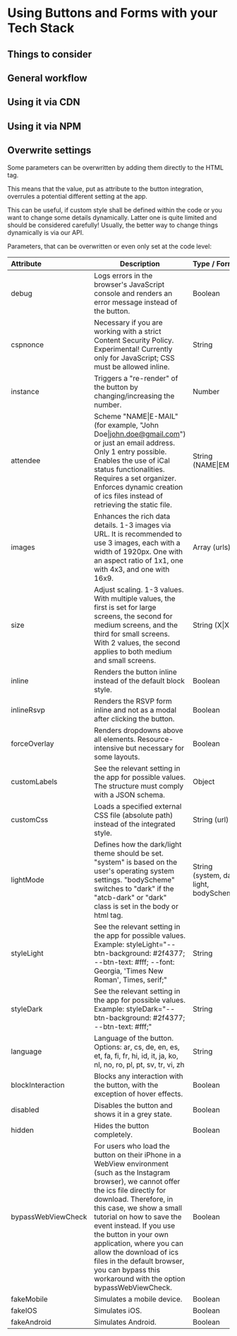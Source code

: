 # Using Buttons and Forms with your Tech Stack

## Things to consider

## General workflow

## Using it via CDN

## Using it via NPM

## Overwrite settings

Some parameters can be overwritten by adding them directly to the HTML tag.

This means that the value, put as attribute to the button integration, overrules a potential different setting at the app.

This can be useful, if custom style shall be defined within the code or you want to change some details dynamically. Latter one is quite limited and should be considered carefully! Usually, the better way to change things dynamically is via our API.

Parameters, that can be overwritten or even only set at the code level:


| Attribute          | Description                                                                                                                                                                                                                                                                                                                                                                                                                             | Type / Format                            |
| :------------------- | ----------------------------------------------------------------------------------------------------------------------------------------------------------------------------------------------------------------------------------------------------------------------------------------------------------------------------------------------------------------------------------------------------------------------------------------- | :----------------------------------------- |
| debug              | Logs errors in the browser's JavaScript console and renders an error message instead of the button.                                                                                                                                                                                                                                                                                                                                     | Boolean                                  |
| cspnonce           | Necessary if you are working with a strict Content Security Policy. Experimental! Currently only for JavaScript; CSS must be allowed inline.                                                                                                                                                                                                                                                                                            | String                                   |
| instance           | Triggers a "re-render" of the button by changing/increasing the number.                                                                                                                                                                                                                                                                                                                                                                 | Number                                   |
| attendee           | Scheme "NAME\|E-MAIL" (for example, "John Doe\|john.doe@gmail.com") or just an email address. Only 1 entry possible. Enables the use of iCal status functionalities. Requires a set organizer. Enforces dynamic creation of ics files instead of retrieving the static file.                                                                                                                                                            | String (NAME\|EMAIL)                     |
| images             | Enhances the rich data details. 1-3 images via URL. It is recommended to use 3 images, each with a width of 1920px. One with an aspect ratio of 1x1, one with 4x3, and one with 16x9.                                                                                                                                                                                                                                                   | Array (urls)                             |
| size               | Adjust scaling. 1-3 values. With multiple values, the first is set for large screens, the second for medium screens, and the third for small screens. With 2 values, the second applies to both medium and small screens.                                                                                                                                                                                                               | String (X\|X\|X)                         |
| inline             | Renders the button inline instead of the default block style.                                                                                                                                                                                                                                                                                                                                                                           | Boolean                                  |
| inlineRsvp         | Renders the RSVP form inline and not as a modal after clicking the button.                                                                                                                                                                                                                                                                                                                                                              | Boolean                                  |
| forceOverlay       | Renders dropdowns above all elements. Resource-intensive but necessary for some layouts.                                                                                                                                                                                                                                                                                                                                                | Boolean                                  |
| customLabels       | See the relevant setting in the app for possible values. The structure must comply with a JSON schema.                                                                                                                                                                                                                                                                                                                                  | Object                                   |
| customCss          | Loads a specified external CSS file (absolute path) instead of the integrated style.                                                                                                                                                                                                                                                                                                                                                    | String (url)                             |
| lightMode          | Defines how the dark/light theme should be set. "system" is based on the user's operating system settings. "bodyScheme" switches to "dark" if the "atcb-dark" or "dark" class is set in the body or html tag.                                                                                                                                                                                                                           | String (system, dark, light, bodyScheme) |
| styleLight         | See the relevant setting in the app for possible values. Example: styleLight="--btn-background: #2f4377; --btn-text: #fff; --font: Georgia, 'Times New Roman', Times, serif;"                                                                                                                                                                                                                                                           | String                                   |
| styleDark          | See the relevant setting in the app for possible values. Example: styleDark="--btn-background: #2f4377; --btn-text: #fff;"                                                                                                                                                                                                                                                                                                              | String                                   |
| language           | Language of the button. Options: ar, cs, de, en, es, et, fa, fi, fr, hi, id, it, ja, ko, nl, no, ro, pl, pt, sv, tr, vi, zh                                                                                                                                                                                                                                                                                                             | String                                   |
| blockInteraction   | Blocks any interaction with the button, with the exception of hover effects.                                                                                                                                                                                                                                                                                                                                                            | Boolean                                  |
| disabled           | Disables the button and shows it in a grey state.                                                                                                                                                                                                                                                                                                                                                                                       | Boolean                                  |
| hidden             | Hides the button completely.                                                                                                                                                                                                                                                                                                                                                                                                            | Boolean                                  |
| bypassWebViewCheck | For users who load the button on their iPhone in a WebView environment (such as the Instagram browser), we cannot offer the ics file directly for download. Therefore, in this case, we show a small tutorial on how to save the event instead. If you use the button in your own application, where you can allow the download of ics files in the default browser, you can bypass this workaround with the option bypassWebViewCheck. | Boolean                                  |
| fakeMobile         | Simulates a mobile device.                                                                                                                                                                                                                                                                                                                                                                                                              | Boolean                                  |
| fakeIOS            | Simulates iOS.                                                                                                                                                                                                                                                                                                                                                                                                                          | Boolean                                  |
| fakeAndroid        | Simulates Android.                                                                                                                                                                                                                                                                                                                                                                                                                      | Boolean                                  |
